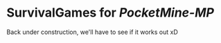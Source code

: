 # SurvivalGames for <em>PocketMine-MP</em>

Back under construction, we'll have to see if it works out xD
